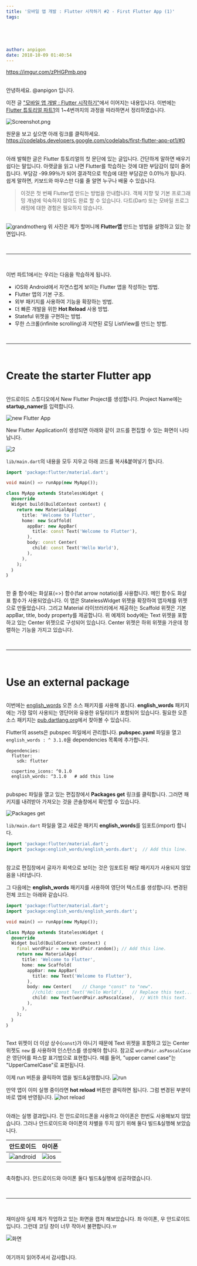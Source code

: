 ```yaml
---
title: '모바일 앱 개발 : Flutter 시작하기 #2 - First Flutter App (1)'
tags:
  
  
  
  
  
author: anpigon
date: 2018-10-09 01:40:54
---
```


https://imgur.com/zPHGPmb.png

<br>안녕하세요. @anpigon 입니다.

이전 글 ["모바일 앱 개발 : Flutter 시작하기"](https://steemit.com/dclick/@anpigon/-flutter--1538895504796)에서 이어지는 내용입니다. 이번에는 [Flutter 튜토리얼 파트1](https://codelabs.developers.google.com/codelabs/first-flutter-app-pt1/#0)의 1~4번까지의 과정을 따라하면서 정리하였습니다.

![Screenshot.png](https://files.steempeak.com/file/steempeak/anpigon/9pC0WxLR-Screenshot.png)

원문을 보고 싶으면 아래 링크를 클릭하세요.
https://codelabs.developers.google.com/codelabs/first-flutter-app-pt1/#0

<br>아래 발췌한 글은 Flutter 튜토리얼의 첫 문단에 있는 글입니다. 간단하게 말하면 배우기 쉽다는 말입니다. 아랫글을 읽고 나면 Flutter를 학습하는 것에 대한 부담감이 많이 줄어듭니다. 부담감 -99.99％가 되어 결과적으로 학습에 대한 부담감은 0.01％가 됩니다. 쉽게 말하면, 키보드와 마우스만 다룰 줄 알면 누구나 배울 수 있습니다.

> 이것은 첫 번째 Flutter앱 만드는 방법을 안내합니다. 객체 지향 및 기본 프로그래밍 개념에 익숙하지 않아도 완료 할 수 있습니다. 다트(Dart) 또는 모바일 프로그래밍에 대한 경험은 필요하지 않습니다.

<br>![grandmotherg](https://files.steempeak.com/file/steempeak/anpigon/uf33o5Rx-grandmother-1822564_640.jpg)
위 사진은 제가 할머니께 **Flutter앱** 만드는 방법을 설명하고 있는 장면입니다.

<br><hr><br>

이번 파트1에서는 우리는 다음을 학습하게 됩니다.

- iOS와 Android에서 자연스럽게 보이는 Flutter 앱을 작성하는 방법.
- Flutter 앱의 기본 구조.
- 외부 패키지를 사용하여 기능을 확장하는 방법.
- 더 빠른 개발을 위한 **Hot Reload** 사용 방법.
- Stateful 위젯을 구현하는 방법.
- 무한 스크롤(infinite scrolling)과 지연된 로딩 ListView를 만드는 방법.

<br><hr><br>

# Create the starter Flutter app

<br>안드로이드 스튜디오에서 New Flutter Project를 생성합니다. Project Name에는 **startup_namer**를 입력합니다.

![new Flutter App](https://files.steempeak.com/file/steempeak/anpigon/bb9gpALR-2018-10-0823.43.14.png)

New Flutter Application이 생성되면 아래와 같이 코드를 편집할 수 있는 화면이 나타납니다.

![2](https://files.steempeak.com/file/steempeak/anpigon/LEEAykcz-2018-10-0823.49.51.png)

`lib/main.dart`의 내용을 모두 지우고 아래 코드를 복사&붙여넣기 합니다.

```dart
import 'package:flutter/material.dart';

void main() => runApp(new MyApp());

class MyApp extends StatelessWidget ｛
  @override
  Widget build(BuildContext context) ｛
    return new MaterialApp(
      title: 'Welcome to Flutter',
      home: new Scaffold(
        appBar: new AppBar(
          title: const Text('Welcome to Flutter'),
        ),
        body: const Center(
          child: const Text('Hello World'),
        ),
      ),
    );
  ｝
｝
```

<br>한 줄 함수에는 화살표(=>) 함수(fat arrow notatio)를 사용합니다. 메인 함수도 화살표 함수가 사용되었습니다. 이 앱은 StatelessWidget 위젯을 확장하여 앱자체를 위젯으로 만들었습니다. 그리고 Material 라이브러리에서 제공하는 Scaffold 위젯은 기본 appBar, title, body property를 제공합니다. 위 예제의 body에는 Text 위젯을 포함하고 있는 Center 위젯으로 구성되어 있습니다. Center 위젯은 하위 위젯을 가운데 정렬하는 기능을 가지고 있습니다. 

<br><hr><br>

# Use an external package

<br>이번에는 [english_words](https://pub.dartlang.org/packages/english_words) 오픈 소스 패키지를 사용해 봅니다. **english_words** 패키지에는 가장 많이 사용되는 영단어와 유용한 유틸리티가 포함되어 있습니다. 필요한 오픈 소스 패키지는 [pub.dartlang.org](https://pub.dartlang.org/flutter/)에서 찾아볼 수 있습니다.

Flutter의 assets은 pubspec 파일에서 관리합니다. **pubspec.yaml** 파일을 열고 `english_words : ^ 3.1.0`을 dependencies 목록에 추가합니다.

```
dependencies:
  flutter:
    sdk: flutter

  cupertino_icons: ^0.1.0
  english_words: ^3.1.0   # add this line
```

<br>pubspec 파일을 열고 있는 편집창에서 **Packages get** 링크를 클릭합니다. 그러면 패키지를 내려받아 가져오는 것을 콘솔창에서 확인할 수 있습니다.

![Packages get](https://files.steempeak.com/file/steempeak/anpigon/xPTT4o0L-2018-10-0900.30.48.png)

`lib/main.dart` 파일을 열고 새로운 패키지 **english_words**를 임포트(import) 합니다.

```dart
import 'package:flutter/material.dart';
import 'package:english_words/english_words.dart';  // Add this line.
```

<br>참고로 편집창에서 글자가 회색으로 보이는 것은 임포트된 해당 패키지가 사용되지 않았음을 나타냅니다. 

그 다음에는 **english_words** 패키지를 사용하여 영단어 텍스트를 생성합니다. 변경된 전체 코드는 아래와 같습니다.

```dart
import 'package:flutter/material.dart';
import 'package:english_words/english_words.dart';

void main() => runApp(new MyApp());

class MyApp extends StatelessWidget ｛
  @override
  Widget build(BuildContext context) ｛
    final wordPair = new WordPair.random(); // Add this line.
    return new MaterialApp(
      title: 'Welcome to Flutter',
      home: new Scaffold(
        appBar: new AppBar(
          title: new Text('Welcome to Flutter'),
        ),
        body: new Center(    // Change "const" to "new".
          //child: const Text('Hello World'),   // Replace this text...
          child: new Text(wordPair.asPascalCase),  // With this text.
        ),
      ),
    );
  ｝
｝
```

<br>Text 위젯이 더 이상 상수(`const`)가 아니기 때문에 Text 위젯을 포함하고 있는 Center 위젯도 `new` 를 사용하여 인스턴스를 생성해야 합니다. 참고로 `wordPair.asPascalCase`은 영단어를 파스칼 표기법으로 표현합니다. 예를 들어, "upper camel case"는 "UpperCamelCase"로 표현됩니다.

이제 run 버튼을 클릭하여 앱을 빌드&실행합니다. 
![run](https://files.steempeak.com/file/steempeak/anpigon/M3ZeHoVc-2018-10-0900.57.31.png)

만약 앱이 이미 실행 중이라면 **hot reload** 버튼만 클릭하면 됩니다. 그럼 변경된 부분이 바로 앱에 반영됩니다.
![hot reload ](https://steemitimages.com/200x0/https://files.steempeak.com/file/steempeak/anpigon/DeEetXes-2018-10-0900.58.57.png)

<br>아래는 실행 결과입니다. 전 안드로이드폰을 사용하고 아이폰은 한번도 사용해보지 않았습니다. 그러나 안드로이드와 아이폰의 차별을 두지 않기 위해 둘다 빌드&실행해 보았습니다.

|안드로이드|아이폰|
|-|-|
|![android](https://steemitimages.com/250x0/https://files.steempeak.com/file/steempeak/anpigon/qCxXooBo-2018-10-0900.48.45.png)|![ios](https://steemitimages.com/320x0/https://files.steempeak.com/file/steempeak/anpigon/d9o3Bs7c-2018-10-0900.52.52.png)|

<br>축하합니다. 안드로이드와 아이폰 둘다 빌드&실행에 성공하였습니다.

<br><hr><br>

재미삼아 실제 제가 작업하고 있는 화면을 캡처 해보았습니다. 좌 아이폰, 우 안드로이드입니다. 그런데 코딩 창이 너무 작아서 불편합니다.ㅠ

![화면](https://files.steempeak.com/file/steempeak/anpigon/2VjNC94y-2018-10-0900.56.24.png)

<br>여기까지 읽어주셔서 감사합니다.
